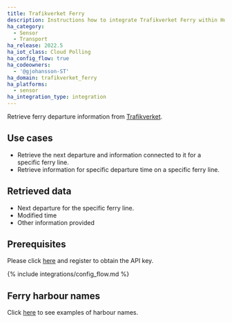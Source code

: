 ```yaml
---
title: Trafikverket Ferry
description: Instructions how to integrate Trafikverket Ferry within Home Assistant.
ha_category:
  - Sensor
  - Transport
ha_release: 2022.5
ha_iot_class: Cloud Polling
ha_config_flow: true
ha_codeowners:
  - '@gjohansson-ST'
ha_domain: trafikverket_ferry
ha_platforms:
  - sensor
ha_integration_type: integration
---
```


Retrieve ferry departure information from [Trafikverket](https://www.trafikverket.se/).

## Use cases

- Retrieve the next departure and information connected to it for a specific ferry line.
- Retrieve information for specific departure time on a specific ferry line.

## Retrieved data

- Next departure for the specific ferry line.
- Modified time
- Other information provided

## Prerequisites

Please click [here](https://api.trafikinfo.trafikverket.se/) and register to obtain the API key.

{% include integrations/config_flow.md %}

## Ferry harbour names

Click [here](https://www.trafikverket.se/trafikinformation/vag/?TrafficType=personalTraffic&map=1/373767.82/6890962.41/&Layers=Ferries%2b) to see examples of harbour names.
